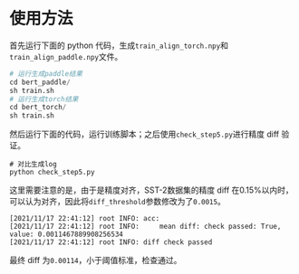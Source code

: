# 使用方法

首先运行下面的 python 代码，生成`train_align_torch.npy`和`train_align_paddle.npy`文件。

```python
# 运行生成paddle结果
cd bert_paddle/
sh train.sh
# 运行生成torch结果
cd bert_torch/
sh train.sh
```

然后运行下面的代码，运行训练脚本；之后使用`check_step5.py`进行精度 diff 验证。

```shell
# 对比生成log
python check_step5.py
```

这里需要注意的是，由于是精度对齐，SST-2数据集的精度 diff 在0.15%以内时，可以认为对齐，因此将`diff_threshold`参数修改为了`0.0015`。

```
[2021/11/17 22:41:12] root INFO: acc:
[2021/11/17 22:41:12] root INFO:     mean diff: check passed: True, value: 0.0011467889908256534
[2021/11/17 22:41:12] root INFO: diff check passed
```

最终 diff 为`0.00114`，小于阈值标准，检查通过。
